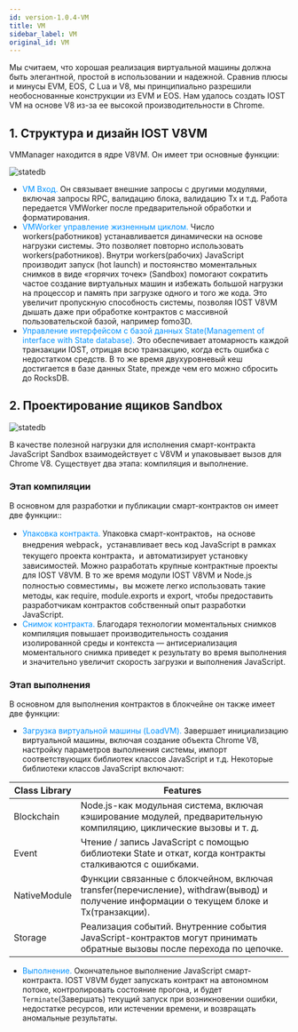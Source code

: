 ```yaml
---
id: version-1.0.4-VM
title: VM
sidebar_label: VM
original_id: VM
---
```


Мы считаем, что хорошая реализация виртуальной машины должна быть элегантной, простой в использовании и надежной. Сравнив плюсы и минусы EVM, EOS, C Lua и V8, мы принципиально разрешили необоснованные конструкции из EVM и EOS. Нам удалось создать IOST VM на основе V8 из-за ее высокой производительности в Chrome.

## 1. Структура и дизайн IOST V8VM

VMManager находится в ядре V8VM. Он имеет три основные функции:

![statedb](assets/2-intro-of-iost/VM/V8VM.png)
* <font color="#0092ff">VM Вход. </font>Он связывает внешние запросы с другими модулями, включая запросы RPC, валидацию блока, валидацию Tx и т.д. Работа передается VMWorker после предварительной обработки и форматирования.
* <font color="#0092ff">VMWorker управление жизненным циклом. </font>Число workers(работников) устанавливается динамически на основе нагрузки системы. Это позволяет повторно использовать workers(работников). Внутри workers(рабочих) JavaScript производит запуск (hot launch) и постоянство моментальных снимков в виде «горячих точек» (Sandbox) помогают сократить частое создание виртуальных машин и избежать большой нагрузки на процессор и память при загрузке одного и того же кода. Это увеличит пропускную способность системы, позволяя IOST V8VM дышать даже при обработке контрактов с массивной пользовательской базой, например fomo3D.
* <font color="#0092ff">Управление интерфейсом с базой данных State(Management of interface with State database). </font>Это обеспечивает атомарность каждой транзакции IOST, отрицая всю транзакцию, когда есть ошибка с недостатком средств. В то же время двухуровневый кеш достигается в базе данных State, прежде чем его можно сбросить до RocksDB.

## 2. Проектирование ящиков Sandbox

![statedb](assets/2-intro-of-iost/VM/sandbox.png)

В качестве полезной нагрузки для исполнения смарт-контракта JavaScript Sandbox взаимодействует с V8VM и упаковывает вызов для Chrome V8. Существует два этапа: компиляция и выполнение.

### Этап компиляции

В основном для разработки и публикации смарт-контрактов он имеет две функции::

* <font color="#0092ff">Упаковка контракта. </font>Упаковка смарт-контрактов，на основе внедрения webpack，устанавливает весь код JavaScript в рамках текущего проекта контракта，и автоматизирует установку зависимостей. Можно разработать крупные контрактные проекты для IOST V8VM. В то же время модули IOST V8VM и Node.js полностью совместимы，вы можете легко использовать такие методы, как require, module.exports и export, чтобы предоставить разработчикам контрактов собственный опыт разработки JavaScript.
* <font color="#0092ff">Снимок контракта. </font>Благодаря технологии моментальных снимков компиляция повышает производительность создания изолированной среды и контекста — антисериализация моментального снимка приведет к результату во время выполнения и значительно увеличит скорость загрузки и выполнения JavaScript.

### Этап выполнения

В основном для выполнения контрактов в блокчейне он также имеет две функции:

* <font color="#0092ff">Загрузка виртуальной машины (LoadVM). </font>Завершает инициализацию виртуальной машины, включая создание объекта Chrome V8, настройку параметров выполнения системы, импорт соответствующих библиотек классов JavaScript и т.д. Некоторые библиотеки классов JavaScript включают:

| Class Library          | Features   |
| --------     | -----  |
| Blockchain   | Node.js-как модульная система, включая кэширование модулей, предварительную компиляцию, циклические вызовы и т. д.|
| Event        | Чтение / запись JavaScript с помощью библиотеки State и откат, когда контракты сталкиваются с ошибками.|
| NativeModule | Функции связанные с блокчейном, включая transfer(перечисление), withdraw(вывод) и получение информации о текущем блоке и Tx(транзакции).|
| Storage      | Реализация событий. Внутренние события JavaScript-контрактов могут принимать обратные вызовы после перехода по цепочке.|

* <font color="#0092ff">Выполнение. </font>Окончательное выполнение JavaScript смарт-контракта. IOST V8VM будет запускать контракт на автономном потоке, контролировать состояние прогона, и будет `Terminate`(Завершать) текущий запуск при возникновении ошибки, недостатке ресурсов, или истечении времени, и возвращать аномальные результаты.
